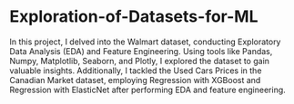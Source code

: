 # Exploration-of-Datasets-for-ML
In this project, I delved into the Walmart dataset, conducting Exploratory Data Analysis (EDA) and Feature Engineering. Using tools like Pandas, Numpy, Matplotlib, Seaborn, and Plotly, I explored the dataset to gain valuable insights. Additionally, I tackled the Used Cars Prices in the Canadian Market dataset, employing Regression with XGBoost and Regression with ElasticNet after performing EDA and feature engineering.
 
